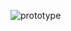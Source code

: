 ![prototype](https://cloud.githubusercontent.com/assets/24522089/24106776/603e75bc-0da2-11e7-951a-6d4e8e405bd1.png)
